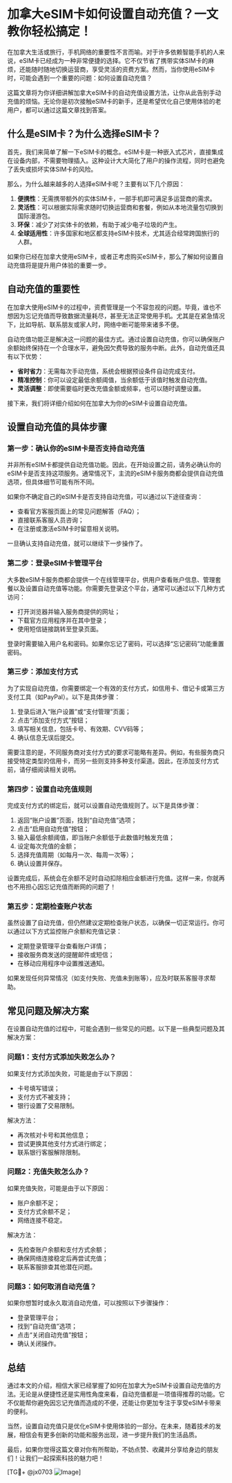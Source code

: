 # 加拿大eSIM卡如何设置自动充值？一文教你轻松搞定！

在加拿大生活或旅行，手机网络的重要性不言而喻。对于许多依赖智能手机的人来说，eSIM卡已经成为一种非常便捷的选择。它不仅节省了携带实体SIM卡的麻烦，还能随时随地切换运营商，享受灵活的资费方案。然而，当你使用eSIM卡时，可能会遇到一个重要的问题：如何设置自动充值？

这篇文章将为你详细讲解加拿大eSIM卡的自动充值设置方法，让你从此告别手动充值的烦恼。无论你是初次接触eSIM卡的新手，还是希望优化自己使用体验的老用户，都可以通过这篇文章找到答案。

## 什么是eSIM卡？为什么选择eSIM卡？

首先，我们来简单了解一下eSIM卡的概念。eSIM卡是一种嵌入式芯片，直接集成在设备内部，不需要物理插入。这种设计大大简化了用户的操作流程，同时也避免了丢失或损坏实体SIM卡的风险。

那么，为什么越来越多的人选择eSIM卡呢？主要有以下几个原因：

1. **便携性**：无需携带额外的实体SIM卡，一部手机即可满足多运营商的需求。
2. **灵活性**：可以根据实际需求随时切换运营商和套餐，例如从本地流量包切换到国际漫游包。
3. **环保**：减少了对实体卡的依赖，有助于减少电子垃圾的产生。
4. **全球适用性**：许多国家和地区都支持eSIM卡技术，尤其适合经常跨国旅行的人群。

如果你已经在加拿大使用eSIM卡，或者正考虑购买eSIM卡，那么了解如何设置自动充值将是提升用户体验的重要一步。

## 自动充值的重要性

在加拿大使用eSIM卡的过程中，资费管理是一个不容忽视的问题。毕竟，谁也不想因为忘记充值而导致数据流量耗尽，甚至无法正常使用手机。尤其是在紧急情况下，比如导航、联系朋友或家人时，网络中断可能带来诸多不便。

自动充值功能正是解决这一问题的最佳方式。通过设置自动充值，你可以确保账户余额始终保持在一个合理水平，避免因欠费导致的服务中断。此外，自动充值还具有以下优势：

- **省时省力**：无需每次手动充值，系统会根据预设条件自动完成支付。
- **精准控制**：你可以设定最低余额阈值，当余额低于该值时触发自动充值。
- **灵活调整**：即使需要临时更改充值金额或频率，也可以随时调整设置。

接下来，我们将详细介绍如何在加拿大为你的eSIM卡设置自动充值。

## 设置自动充值的具体步骤

### 第一步：确认你的eSIM卡是否支持自动充值

并非所有eSIM卡都提供自动充值功能。因此，在开始设置之前，请务必确认你的eSIM卡是否支持这项服务。通常情况下，主流的eSIM卡服务商都会提供自动充值选项，但具体细节可能有所不同。

如果你不确定自己的eSIM卡是否支持自动充值，可以通过以下途径查询：
- 查看官方客服页面上的常见问题解答（FAQ）；
- 直接联系客服人员咨询；
- 在注册或激活eSIM卡时留意相关说明。

一旦确认支持自动充值，就可以继续下一步操作了。

### 第二步：登录eSIM卡管理平台

大多数eSIM卡服务商都会提供一个在线管理平台，供用户查看账户信息、管理套餐以及设置自动充值等功能。你需要先登录这个平台，通常可以通过以下几种方式访问：

- 打开浏览器并输入服务商提供的网址；
- 下载官方应用程序并在其中登录；
- 使用短信链接跳转至登录页面。

登录时需要输入用户名和密码。如果你忘记了密码，可以选择“忘记密码”功能重置密码。

### 第三步：添加支付方式

为了实现自动充值，你需要绑定一个有效的支付方式，如信用卡、借记卡或第三方支付工具（如PayPal）。以下是具体步骤：

1. 登录后进入“账户设置”或“支付管理”页面；
2. 点击“添加支付方式”按钮；
3. 填写相关信息，包括卡号、有效期、CVV码等；
4. 确认信息无误后提交。

需要注意的是，不同服务商对支付方式的要求可能略有差异。例如，有些服务商只接受特定类型的信用卡，而另一些则支持多种支付渠道。因此，在添加支付方式前，请仔细阅读相关说明。

### 第四步：设置自动充值规则

完成支付方式的绑定后，就可以设置自动充值规则了。以下是具体步骤：

1. 返回“账户设置”页面，找到“自动充值”选项；
2. 点击“启用自动充值”按钮；
3. 输入最低余额阈值，即当账户余额低于此数值时触发充值；
4. 设定每次充值的金额；
5. 选择充值周期（如每月一次、每周一次等）；
6. 确认设置并保存。

设置完成后，系统会在余额不足时自动扣除相应金额进行充值。这样一来，你就再也不用担心因忘记充值而断网的问题了！

### 第五步：定期检查账户状态

虽然设置了自动充值，但仍然建议定期检查账户状态，以确保一切正常运行。你可以通过以下方式监控账户余额和充值记录：

- 定期登录管理平台查看账户详情；
- 接收服务商发送的提醒邮件或短信；
- 在移动应用程序中设置推送通知。

如果发现任何异常情况（如支付失败、充值未到账等），应及时联系客服寻求帮助。

## 常见问题及解决方案

在设置自动充值的过程中，可能会遇到一些常见的问题。以下是一些典型问题及其解决方案：

### 问题1：支付方式添加失败怎么办？

如果支付方式添加失败，可能是由于以下原因：
- 卡号填写错误；
- 支付方式不被支持；
- 银行设置了交易限制。

解决方法：
- 再次核对卡号和其他信息；
- 尝试更换其他支付方式进行绑定；
- 联系银行客服解除限制。

### 问题2：充值失败怎么办？

如果充值失败，可能是由于以下原因：
- 账户余额不足；
- 支付方式余额不足；
- 网络连接不稳定。

解决方法：
- 先检查账户余额和支付方式余额；
- 确保网络连接稳定后再尝试充值；
- 联系客服排查其他潜在问题。

### 问题3：如何取消自动充值？

如果你想暂时或永久取消自动充值，可以按照以下步骤操作：
- 登录管理平台；
- 找到“自动充值”选项；
- 点击“关闭自动充值”按钮；
- 确认关闭操作。

## 总结

通过本文的介绍，相信大家已经掌握了如何在加拿大为eSIM卡设置自动充值的方法。无论是从便捷性还是实用性角度来看，自动充值都是一项值得推荐的功能。它不仅能帮你避免因忘记充值而造成的不便，还能让你更加专注于享受eSIM卡带来的便利。

当然，设置自动充值只是优化eSIM卡使用体验的一部分。在未来，随着技术的发展，相信会有更多创新的功能和服务出现，进一步提升我们的生活品质。

最后，如果你觉得这篇文章对你有所帮助，不妨点赞、收藏并分享给身边的朋友们！让我们一起探索科技的魅力吧！

[TG💪+ @jx0703 ![Image](https://github.com/user-attachments/assets/dbca1d08-cadb-493c-b0ec-ad6f7a83f270)]